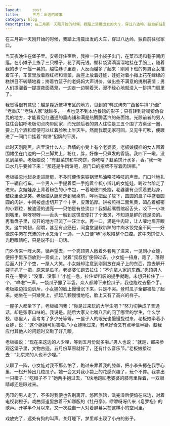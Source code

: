```yaml
---
layout:     post
title:      三月：出逃的故事 
category: blog
description: 在三月第一天刚开始的时候，我踏上清晨出发的火车，穿过八达岭，独自前往张家口。
---
```

在三月第一天刚开始的时候，我踏上清晨出发的火车，穿过八达岭，独自前往张家口。




当天夜晚住在堡子里。安顿好住宿后，我拎一只小袋子出门，在菜市场和巷子间闲逛。在小摊子上拣了三只橙子，花了两元钱。塑料袋滴滴溜溜地挂在手腕上，随着我的步子一摇一晃的。越往巷子里走，人反而越多了起来：刚刚下班的男男女女推着车子，车筐里放着西红柿和青菜，后座上放着娃娃，娃娃对着小摊上花花绿绿的糕饼目不转睛地看；挎着竹篮子的老妈妈大声讲价，做出些不满意的挑剔表情；男人们提溜着一提提莜面蒸笼，一边走一边聊着天，漫不经心地就没入一排排门扇里了。




我觉得很有意思：越是靠近繁华市区的地方，见到的“韩式烤肉”“西餐牛排”乃至” “老重庆”“老陕人家”就越多，一点也见不到本地餐馆的影子；只有转到背街犄角旮旯的地方，才能看见红通通的熏肉铺和满是热腾腾蒸汽的莜面馆。光顾前者的男人往往会招呼老板切点肉带回家，而光顾后者的男人往往是三五个围了方桌坐一圈，要上几个酒和菜便可以红着脸吹上半天牛。然而我既无家可回，又无牛可吹，便踱进了一间门口挂着“肉饼”招牌的平房。




此时天刚刚黑，店里没什么人，靠墙的小凳上有个老婆婆，老板娘模样的女人围着围裙坐在门边的一只三脚凳上，粉红，胖，好像一只煮发的香肠。我四下一瞅，没见到菜单。老板娘说：“有韭菜饼和牛肉饼，你吃啥？韭菜饼汁水多，香。”我一听口水几乎要掉下来：“那还是牛肉饼吧，店门口的招牌不写着肉饼嘛。”




老板娘忽地起身走进厨房，不多时便传来铁锅里热油咯吱咯吱的声音。门口咔地扎下一辆自行车，一个男人一手提着菜一手抱着个梳小辫儿的女娃娃，跨过台阶走了进来。女娃娃身上背着粉色的小书包，一着地便四处跑，老婆婆有点慌着要起身，皱纹里全是笑。老板娘从厨房走到我桌前，哗地把盘子放下，圆圆的盘子中盛着圆圆的肉饼，中间被虚虚切开了个十字，皮薄馅厚。饼被煎得二面焦黄，凹凸着细密的小颗粒，被油浸的透亮——只怕是有些烫口！我努起嘴唇缩起舌头，咬下一小块到嘴里，啊呀呀呀——舌头一触到这饼皮便打了个激灵，不知道是鲜的还是烫的。再看盘子里，咬开的地方已流了一汪汁水。再一口，满是牛肉碎，让人嚯地眉开眼笑。这牛肉韧，耐嚼，甚至有点筋巴，同食堂里软趴趴的牛肉水饺完全不同——好像这牛肉在充沛的汁水又活了一通，一入口便“哧”地攻陷整个口腔。这牛肉饼使人光瞪眼睛吃，只是说不出一句话。




门外传来一阵大笑，循声望去，一个秃顶男人敞着外套晃了进来，一见到小女娃，便把手里东西放到一旁桌上，说着“叔叔抱”便伸过去。小女娃一扭身，跑了，落得后面人扑了个空，一屋人大笑。小女娃却注意到刚刚放在桌子上的东西，跑去解开袋子抓了一把，原来是瓜子。老婆婆忙跑去拉住：“不许拿人家的东西。”秃顶男人只在一旁笑：“没事、没事！”小娃一急，拉住塑料袋的提手就跑，未想只拉住了一个，“哗啦”一声，一袋瓜子撒了半袋。众人都蹲下来捡瓜子，我也跑过去搭个手。老板娘边捡边训斥，小女娃的脸上慢慢沉下来，只是不哭。登时瓜子全都被捡了起来。她坐在一只矮凳上，抓起几颗慢慢地吃，脸上又有了高兴的样子。




一屋子人都坐下了，老板娘问我：“你是过来玩的大学生吧？”努力切换成了普通话，却是张家口味的。我说是。随后大家又七嘴八舌的问了哪里的学生，什么学校，哪里人，高考考了多少分等等。一屋子人的眼光也慢慢拢过来，老板娘牵着小女娃，说：“这个姐姐可厉害啦。”小女娃瞅过来，有点好奇又有点半信半疑，趁我应付其他人的问题时又瞅了好几眼。




老板娘说：“现在来这边的人少哩，等到五月份就多啦。”男人也说：“就是，都来参观这堡子里，文物古迹。五月份草原就好了，还有什么音乐节。”老板娘接过去：“北京来的人也不少哩。”




又聊了一阵，小女娃对我不那么怕了，跑过来靠着我的膝盖，把小拳头摁在我手心里，一松开掉出几粒瓜子。她一会又对我小袋上的花感兴趣了，玩个不停。我拿出一只橙子：“吃橙子不？”她两手抱过去，飞快地跑回老婆婆的膝弯里靠着，一双眼睛却还是瞅过来。




秃顶的男人走了，不多时我便也告别离开。悠回旅馆，洗完澡后便倚在床边，对着电视剥橙子。戏曲频道里放着不知哪版的《牡丹亭》，咿咿呀呀传来《皂罗袍》的歌声。开学半个月以来，又一次独自一人对着屏幕呆在这样小的空间里。




戏放完了，远处有狗的叫声。关灯睡下，梦里却出现了小舟的影子。

